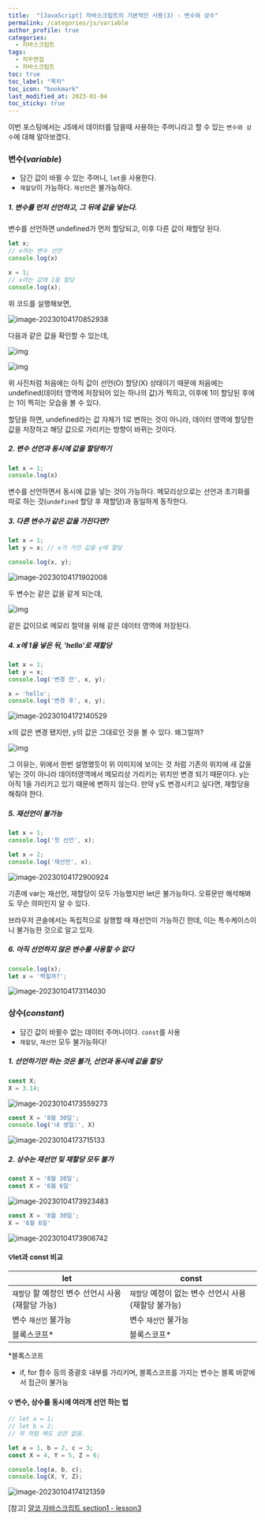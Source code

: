 ```yaml
---
title:  "[JavaScript] 자바스크립트의 기본적인 사용(3) - 변수와 상수"
permalink: /categories/js/variable
author_profile: true
categories:
  - 자바스크립트
tags:
  - 직무면접
  - 자바스크립트
toc: true
toc_label: "목차"
toc_icon: "bookmark"
last_modified_at: 2023-01-04
toc_sticky: true
---
```


 이번 포스팅에서는 JS에서 데이터를 담을때 사용하는 주머니라고 할 수 있는 `변수와 상수`에 대해 알아보겠다.



### 변수(*variable*)

- 담긴 값이 바뀔 수 있는 주머니, `let`을 사용한다.
- `재할당`이 가능하다. `재선언`은 불가능하다.

##### 1. 변수를 먼저 선언하고, 그 뒤에 값을 넣는다.

변수를 선언하면 undefined가 먼저 할당되고, 이후 다른 값이 재할당 된다.

```javascript
let x;
// x라는 변수 선언
console.log(x)

x = 1;
// x라는 값에 1을 할당
console.log(x);
```

위 코드를 실행해보면, 

![image-20230104170852938](../../assets/images/image-20230104170852938.png)

다음과 같은 값을 확인할 수 있는데,

![img](../../assets/images/let-1.png)

![img](../../assets/images/let-2.png)

위 사진처럼 처음에는 아직 값이 선언(O) 할당(X) 상태이기 때문에 처음에는 undefined(데이터 영역에 저장되어 있는 하나의 값)가 찍히고, 이후에 1이 할당된 후에는 1이 찍히는 모습을 볼 수 있다.

할당을 하면, undefined라는 값 자체가 1로 변하는 것이 아니라, 데이터 영역에 할당한 값을 저장하고 해당 값으로 가리키는 방향이 바뀌는 것이다.

##### 2. 변수 선언과 동시에 값을 할당하기

```javascript
let x = 1;
console.log(x)
```

변수를 선언하면서 동시에 값을 넣는 것이 가능하다. 메모리상으로는 선언과 초기화를 따로 하는 것(`undefined` 할당 후 재할당)과 동일하게 동작한다.



##### 3. 다른 변수가 같은 값을 가진다면?

```javascript
let x = 1;
let y = x; // x가 가진 값을 y에 할당

console.log(x, y);
```

![image-20230104171902008](../../assets/images/image-20230104171902008.png)

두 변수는 같은 값을 같게 되는데, 

![img](../../assets/images/let-3.png)

같은 값이므로 메모리 절약을 위해 같은 데이터 영역에 저장된다.



##### 4. x에 1을 넣은 뒤, 'hello'로 재할당

```js
let x = 1;
let y = x;
console.log('변경 전', x, y);

x = 'hello';
console.log('변경 후', x, y);
```

![image-20230104172140529](../../assets/images/image-20230104172140529.png)

x의 값은 변경 됐지만, y의 값은 그대로인 것을 볼 수 있다. 왜그럴까?

![img](../../assets/images/let-4.png)

그 이유는, 위에서 한번 설명했듯이 위 이미지에 보이는 것 처럼 기존의 위치에 새 값을 넣는 것이 아니라 데이터영역에서 메모리상 가리키는 위치만 변경 되기 때문이다. y는 아직 1을 가리키고 있기 때문에 변하지 않는다. 만약 y도 변경시키고 싶다면, 재할당을 해줘야 한다.



##### 5. 재선언이 불가능

```javascript
let x = 1;
console.log('첫 선언', x);

let x = 2;
console.log('재선언', x);
```

![image-20230104172900924](../../assets/images/image-20230104172900924.png)

기존에 var는 재선언, 재할당이 모두 가능했지만 let은 불가능하다. 오류문만 해석해봐도 무슨 의미인지 알 수 있다.

브라우저 콘솔에서는 독립적으로 실행할 때 재선언이 가능하긴 한데, 이는 특수케이스이니 불가능한 것으로 알고 있자.



##### 6. 아직 선언하지 않은 변수를 사용할 수 없다

```javascript
console.log(x);
let x = '찍힐까?';
```

![image-20230104173114030](../../assets/images/image-20230104173114030.png)



### 상수(*constant*)

- 담긴 값이 바뀔수 없는 데이터 주머니이다. `const`를 사용
- `재할당`, `재선언` 모두 불가능하다!

##### 1. 선언하기만 하는 것은 불가, 선언과 동시에 값을 할당

```javascript
const X;
X = 3.14;
```

![image-20230104173559273](../../assets/images/image-20230104173559273.png)

```javascript
const X = '8월 30일';
console.log('내 생일:', X)
```

![image-20230104173715133](../../assets/images/image-20230104173715133.png)

##### 2. 상수는 재선언 및 재할당 모두 불가

```javascript
const X = '8월 30일';
const X = '6월 6일'
```

![image-20230104173923483](../../assets/images/image-20230104173923483.png)

```js
const X = '8월 30일';
X = '6월 6일'
```

![image-20230104173906742](../../assets/images/image-20230104173906742.png)



#### 💡let과 const 비교

| let                                              | const                                                |
| ------------------------------------------------ | ---------------------------------------------------- |
| `재할당` 할 예정인 변수 선언시 사용(재할당 가능) | `재할당` 예정이 없는 변수 선언시 사용(재할당 불가능) |
| 변수 `재선언` 불가능                             | 변수 `재선언` 불가능                                 |
| 블록스코프*                                      | 블록스코프*                                          |

*블록스코프

- if, for 함수 등의 중괄호 내부를 가리키며, 블록스코프를 가지는 변수는 블록 바깥에서 접근이 불가능



#### 💡 변수, 상수를 동시에 여러개 선언 하는 법

```javascript
// let a = 1;
// let b = 2;
// 위 처럼 해도 상관 없음.

let a = 1, b = 2, c = 3;
const X = 4, Y = 5, Z = 6;

console.log(a, b, c);
console.log(X, Y, Z);
```

![image-20230104174121359](../../assets/images/image-20230104174121359.png)



[참고] [얄코 자바스크립트 section1 - lesson3](https://www.yalco.kr/@javascript/1-3/)